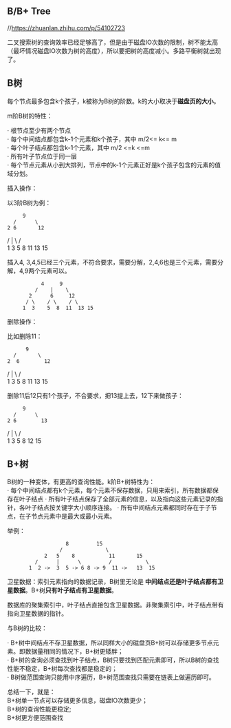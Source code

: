 ## B/B+ Tree

//https://zhuanlan.zhihu.com/p/54102723

二叉搜索树的查询效率已经足够高了，但是由于磁盘IO次数的限制，树不能太高（最坏情况磁盘IO次数为树的高度），所以要把树的高度减小。多路平衡树就出现了。

## B树

每个节点最多包含k个孩子，k被称为B树的阶数。k的大小取决于**磁盘页的大小**。

m阶B树的特性：

· 根节点至少有两个节点\
· 每个中间结点都包含k-1个元素和k个孩子，其中  m/2<= k<= m\
· 每个叶子结点都包含k-1个元素，其中 m/2 <=k <=m\
· 所有叶子节点位于同一层\
· 每个节点元素从小到大排列，节点中的k-1个元素正好是k个孩子包含的元素的值域分划。

插入操作：

以3阶B树为例：

         9
      /      \
    2 6       12
   /  |  \   /  \
 1  3 5  8  11  13 15
 
 插入4,  3,4,5已经三个元素，不符合要求，需要分解，2,4,6也是三个元素，需要分解，4,9两个元素可以。
 
               4     9
             /    |    \
           2      6     12
          / \    / \    / \
         1  3    5  8  11  13 15
 
 删除操作：
 
 比如删除11：
 
          9
      /       \
    2  6        12
   /  |  \     /   \
 1   3 5   8  11    13 15
 
 删除11后12只有1个孩子，不合要求，把13提上去，12下来做孩子：
 
         9
      /      \
    2 6        13
  /  |   \    /   \
 1  3 5  8   12   15
 
 ## B+树
 
 B树的一种变体，有更高的查询性能。k阶B+树特性为：\
 · 每个中间结点都有k个元素，每个元素不保存数据，只用来索引，所有数据都保存在叶子结点
 · 所有叶子结点保存了全部元素的信息，以及指向这些元素记录的指针，各叶子结点按关键字大小顺序连接。
 · 所有中间结点元素都同时存在于子节点，在子节点元素中是最大或最小元素。
 
 举例：
 
                       8         15
                     /              \
                2   5    8           11       15
             /      |      \         /           \
           1  2 ->  3  5 -> 6 8 -> 9  11 ->   13  15    
           
  卫星数据：索引元素指向的数据记录，B树里无论是 **中间结点还是叶子结点都有卫星数据**。B+树**只有叶子结点有卫星数据**。
  
  数据库的聚集索引中，叶子结点直接包含卫星数据。非聚集索引中，叶子结点带有指向卫星数据的指针。
  
  与B树的比较：
  
  · B+树中间结点不存卫星数据，所以同样大小的磁盘页B+树可以存储更多节点元素。即数据量相同的情况下，B+树更矮胖；\
  · B+树的查询必须查找到叶子结点，B树只要找到匹配元素即可，所以B树的查找性能不稳定，B+树每次查找都是稳定的；\
  · B树做范围查询只能用中序遍历，B+树范围查找只需要在链表上做遍历即可。
  
  总结一下，就是：\
  B+树单一节点可以存储更多信息，磁盘IO次数更少；\
  B+树的查询性能更稳定;\
  B+树更方便范围查找
  
  
  
